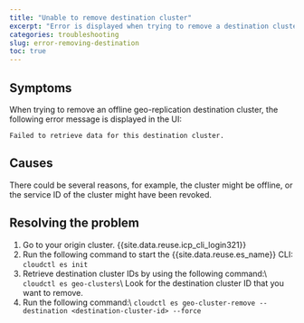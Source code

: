 ```yaml
---
title: "Unable to remove destination cluster"
excerpt: "Error is displayed when trying to remove a destination cluster."
categories: troubleshooting
slug: error-removing-destination
toc: true
---
```


## Symptoms

When trying to remove an offline geo-replication destination cluster, the following error message is displayed in the UI:

```
Failed to retrieve data for this destination cluster.
```

## Causes

There could be several reasons, for example, the cluster might be offline, or the service ID of the cluster might have been revoked.

## Resolving the problem

1. Go to your origin cluster. {{site.data.reuse.icp_cli_login321}}
2. Run the following command to start the {{site.data.reuse.es_name}} CLI: `cloudctl es init`
3. Retrieve destination cluster IDs by using the following command:\\
   `cloudctl es geo-clusters`\\
   Look for the destination cluster ID that you want to remove.
4. Run the following command:\\
   `cloudctl es geo-cluster-remove --destination <destination-cluster-id> --force`

